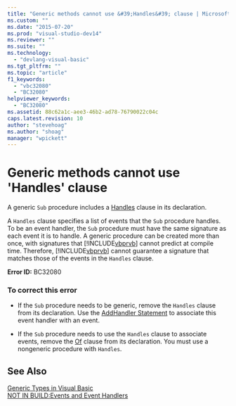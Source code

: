 ```yaml
---
title: "Generic methods cannot use &#39;Handles&#39; clause | Microsoft Docs"
ms.custom: ""
ms.date: "2015-07-20"
ms.prod: "visual-studio-dev14"
ms.reviewer: ""
ms.suite: ""
ms.technology: 
  - "devlang-visual-basic"
ms.tgt_pltfrm: ""
ms.topic: "article"
f1_keywords: 
  - "vbc32080"
  - "BC32080"
helpviewer_keywords: 
  - "BC32080"
ms.assetid: 88c62a1c-aee3-46b2-ad78-76790022c04c
caps.latest.revision: 10
author: "stevehoag"
ms.author: "shoag"
manager: "wpickett"
---
```

# Generic methods cannot use &#39;Handles&#39; clause
A generic `Sub` procedure includes a [Handles](../../visual-basic/language-reference/statements/handles-clause.md) clause in its declaration.  
  
 A `Handles` clause specifies a list of events that the `Sub` procedure handles. To be an event handler, the `Sub` procedure must have the same signature as each event it is to handle. A generic procedure can be created more than once, with signatures that [!INCLUDE[vbprvb](../../includes/vbprvb-md.md)] cannot predict at compile time. Therefore, [!INCLUDE[vbprvb](../../includes/vbprvb-md.md)] cannot guarantee a signature that matches those of the events in the `Handles` clause.  
  
 **Error ID:** BC32080  
  
### To correct this error  
  
-   If the `Sub` procedure needs to be generic, remove the `Handles` clause from its declaration. Use the [AddHandler Statement](../../visual-basic/language-reference/statements/addhandler-statement.md) to associate this event handler with an event.  
  
-   If the `Sub` procedure needs to use the `Handles` clause to associate events, remove the [Of](../../visual-basic/language-reference/statements/of-clause.md) clause from its declaration. You must use a nongeneric procedure with `Handles`.  
  
## See Also  
 [Generic Types in Visual Basic](../../visual-basic/programming-guide/language-features/data-types/generic-types.md)   
 [NOT IN BUILD:Events and Event Handlers](http://msdn.microsoft.com/en-us/95074a0d-1cbc-4221-a95a-964185c7f962)